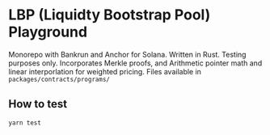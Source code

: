 # LBP (Liquidty Bootstrap Pool) Playground

Monorepo with Bankrun and Anchor for Solana. Written in Rust. Testing purposes only.
Incorporates Merkle proofs, and Arithmetic pointer math and linear interporlation for weighted pricing. Files available in `packages/contracts/programs/`

## How to test

```
yarn test
```
